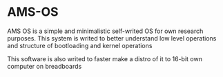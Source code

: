 # AMS-OS


AMS OS is a simple and minimalistic self-writed OS for own research purposes.
This system is writed to better understand low level operations and structure of bootloading and kernel operations

This software is also writed to faster make a distro of it to 16-bit own computer on breadboards
